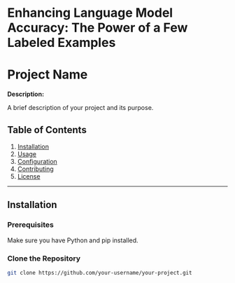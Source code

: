 # Enhancing Language Model Accuracy: The Power of a Few Labeled Examples
# Project Name

**Description:**

A brief description of your project and its purpose.

## Table of Contents

1. [Installation](#installation)
2. [Usage](#usage)
3. [Configuration](#configuration)
4. [Contributing](#contributing)
5. [License](#license)

---

## Installation

### Prerequisites

Make sure you have Python and pip installed.

### Clone the Repository

```bash
git clone https://github.com/your-username/your-project.git




